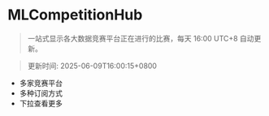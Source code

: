 # MLCompetitionHub

> 一站式显示各大数据竞赛平台正在进行的比赛，每天 16:00 UTC+8 自动更新。
  
> 更新时间: 2025-06-09T16:00:15+0800 

* 多家竞赛平台
* 多种订阅方式
* 下拉查看更多